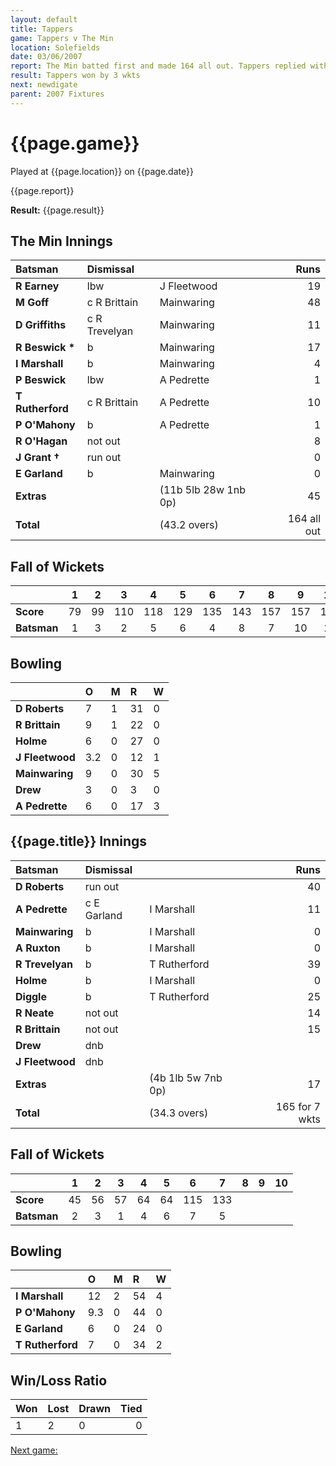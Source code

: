 ```yaml
---
layout: default
title: Tappers
game: Tappers v The Min
location: Solefields
date: 03/06/2007
report: The Min batted first and made 164 all out. Tappers replied with 165 for 7 wkts
result: Tappers won by 3 wkts
next: newdigate
parent: 2007 Fixtures
---
```


# {{page.game}}

Played at {{page.location}} on {{page.date}}

{{page.report}}

**Result:** {{page.result}}

## The Min Innings

| Batsman | Dismissal |  | Runs |
|:---|:---|---|---:|
| **R Earney** | lbw | J Fleetwood | 19 |
| **M Goff** | c R Brittain | Mainwaring | 48 |
| **D Griffiths** | c R Trevelyan | Mainwaring | 11 |
| **R Beswick &#42;** | b | Mainwaring | 17 |
| **I Marshall** | b | Mainwaring | 4 |
| **P Beswick** | lbw | A Pedrette | 1 |
| **T Rutherford** | c R Brittain | A Pedrette | 10 |
| **P O'Mahony** | b | A Pedrette | 1 |
| **R O'Hagan** | not out |  | 8 |
| **J Grant &#8224;** | run out |  | 0 |
| **E Garland** | b | Mainwaring | 0 |
| **Extras** | | (11b 5lb 28w 1nb 0p) | 45 |
| **Total** | | (43.2 overs) | 164 all out |

## Fall of Wickets

| | 1 | 2 | 3 | 4 | 5 | 6 | 7 | 8 | 9 | 10 |
|---|:---:|:---:|:---:|:---:|:---:|:---:|:---:|:---:|:---:|:---:|
| **Score** | 79 | 99 | 110 | 118 | 129 | 135 | 143 | 157 | 157 | 164 |
| **Batsman** | 1 | 3 | 2 | 5 | 6 | 4 | 8 | 7 | 10 | 11 |

## Bowling

| | O | M | R | W |
|---|:---|:---|:---|:---|
| **D Roberts** | 7 | 1 | 31 | 0 |
| **R Brittain** | 9 | 1 | 22 | 0 |
| **Holme** | 6 | 0 | 27 | 0 |
| **J Fleetwood** | 3.2 | 0 | 12 | 1 |
| **Mainwaring** | 9 | 0 | 30 | 5 |
| **Drew** | 3 | 0 | 3 | 0 |
| **A Pedrette** | 6 | 0 | 17 | 3 |

## {{page.title}} Innings

| Batsman | Dismissal |  | Runs |
|:---|:---|---|---:|
| **D Roberts** | run out |  | 40 |
| **A Pedrette** | c E Garland | I Marshall | 11 |
| **Mainwaring** | b | I Marshall | 0 |
| **A Ruxton** | b | I Marshall | 0 |
| **R Trevelyan** | b | T Rutherford | 39 |
| **Holme** | b | I Marshall  | 0 |
| **Diggle** | b | T Rutherford | 25 |
| **R Neate** | not out |  | 14 |
| **R Brittain** | not out |  | 15 |
| **Drew** | dnb |  |  |
| **J Fleetwood** | dnb |  |  |
| **Extras** | | (4b 1lb 5w 7nb 0p) | 17 |
| **Total** | | (34.3 overs) | 165 for 7 wkts |

## Fall of Wickets

| | 1 | 2 | 3 | 4 | 5 | 6 | 7 | 8 | 9 | 10 |
|---|:---:|:---:|:---:|:---:|:---:|:---:|:---:|:---:|:---:|:---:|
| **Score** | 45 | 56 | 57 | 64 | 64 | 115 | 133 |  |  |  |
| **Batsman** | 2 | 3 | 1 | 4 | 6 | 7 | 5 |  |  |  |

## Bowling

| | O | M | R | W |
|---|:---|:---|:---|:---|
| **I Marshall** | 12 | 2 | 54 | 4 |
| **P O'Mahony** | 9.3 | 0 | 44 | 0 |
| **E Garland** | 6 | 0 | 24 | 0 |
| **T Rutherford** | 7 | 0 | 34 | 2 |

## Win/Loss Ratio

| Won | Lost | Drawn | Tied |
|:---|:---|:---|---:|
| 1 | 2 | 0 | 0 |

[Next game:]({{page.next}})